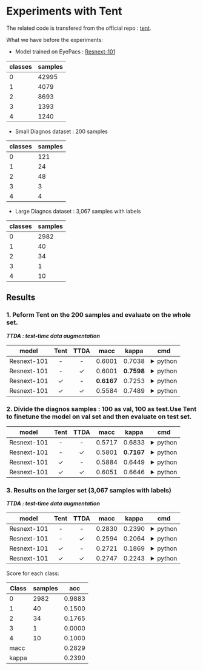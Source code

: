 # Experiments with Tent 

The related code is transfered from the official repo : [tent](https://github.com/DequanWang/tent).

What we have before the experiments: 

* Model trained on EyePacs : [Resnext-101](https://wandb.ai/newton/echo/reports/DR-classification-2022-04-21--VmlldzoxODc2OTUz?accessToken=8u9f2vljxh9w2zq3kgd9nc0rfc3nk9w5axqi4z6jm4y0jidihd2l8q0ukehr0ksk)

| classes | samples |
|---------|---------|
| 0       | 42995     |
| 1       | 4079      |
| 2       | 8693      |
| 3       | 1393      |
| 4       | 1240      |
  
* Small Diagnos dataset : 200 samples

| classes | samples |
|---------|---------|
| 0       | 121     |
| 1       | 24      |
| 2       | 48      |
| 3       | 3       |
| 4       | 4       |

* Large Diagnos dataset : 3,067 samples with labels

| classes | samples |
|---------|---------|
| 0       | 2982    |
| 1       | 40      |
| 2       | 34      |
| 3       | 1       |
| 4       | 10      |


## Results

### 1. Peform Tent on the 200 samples and evaluate on the whole set.

***TTDA : test-time data augmentation***

| model      | Tent  | TTDA | macc | kappa | cmd |
| ---- | :---: | :---: | :---: | :---: | ---|
| Resnext-101   |  - | - |  0.6001 |  0.7038  | <details><summary>python</summary>```python tools/test_net.py model=resnext101_32x16d data=diagnos test.checkpoint=/home/bliu/work/Code/RetinalApp/trained/3k3ud6f6-resnext101_32x16d-ce-best.pth test.save_prediction=False test.augment.method=resize test.augment.flip=False```</details> |
| Resnext-101  | - | &check; | 0.6001  |  **0.7598**  | <details><summary>python</summary>```python tools/test_net.py model=resnext101_32x16d data=diagnos test.checkpoint=/home/bliu/work/Code/RetinalApp/trained/3k3ud6f6-resnext101_32x16d-ce-best.pth test.save_prediction=False test.augment.method=resize_and_centercrop test.augment.flip=True```</details> |
| Resnext-101  | &check; | - | **0.6167**  |  0.7253  | <details><summary>python</summary>```python tools/test_net.py task=dr_tent model=resnext101_32x16d data=diagnos test.checkpoint=/home/bliu/work/Code/RetinalApp/trained/3k3ud6f6-resnext101_32x16d-ce-best.pth test.save_prediction=False test.augment.method=resize test.augment.flip=False optim=sgd optim.lr=0.00005 train.max_epoch=5 data.batch_size=16```</details> |
| Resnext-101  | &check; | &check; | 0.5584  |  0.7489  | <details><summary>python</summary>```python tools/test_net.py task=dr_tent model=resnext101_32x16d data=diagnos test.checkpoint=/home/bliu/work/Code/RetinalApp/trained/3k3ud6f6-resnext101_32x16d-ce-best.pth test.save_prediction=False test.augment.method=resize_and_centercrop test.augment.flip=True optim=sgd optim.lr=0.00005 train.max_epoch=5 data.batch_size=16```</details> |

### 2. Divide the diagnos samples : 100 as val, 100 as test.Use Tent to finetune the model on val set and then evaluate on test set.

| model      | Tent  | TTDA | macc | kappa | cmd |
| ---- | :---: | :---: | :---: | :---: | ---|
| Resnext-101   |  - | - |  0.5717 |  0.6833  | <details><summary>python</summary>```python tools/test_net.py model=resnext101_32x16d data=diagnos test.checkpoint=/home/bliu/work/Code/RetinalApp/trained/3k3ud6f6-resnext101_32x16d-ce-best.pth test.save_prediction=False test.augment.method=resize test.augment.flip=False data.test_split=test-test```</details> |
| Resnext-101  | - | &check; | 0.5801  |  **0.7167**  | <details><summary>python</summary>```python tools/test_net.py model=resnext101_32x16d data=diagnos test.checkpoint=/home/bliu/work/Code/RetinalApp/trained/3k3ud6f6-resnext101_32x16d-ce-best.pth test.save_prediction=False test.augment.method=resize_and_centercrop test.augment.flip=True data.test_split=test-test```</details> |
| Resnext-101  | &check; | - | 0.5884  |  0.6449  | <details><summary>python</summary>```python tools/test_net.py task=dr_tent model=resnext101_32x16d data=diagnos test.checkpoint=/home/bliu/work/Code/RetinalApp/trained/3k3ud6f6-resnext101_32x16d-ce-best.pth test.save_prediction=False test.augment.method=resize test.augment.flip=False optim=sgd optim.lr=0.00005 train.max_epoch=5 data.batch_size=16 data.val_split=test-val data.test_split=test-test```</details> |
| Resnext-101  | &check; | &check; | 0.6051	| 0.6646  | <details><summary>python</summary>```python tools/test_net.py task=dr_tent model=resnext101_32x16d data=diagnos test.checkpoint=/home/bliu/work/Code/RetinalApp/trained/3k3ud6f6-resnext101_32x16d-ce-best.pth test.save_prediction=False test.augment.method=resize_and_centercrop test.augment.flip=True optim=sgd optim.lr=0.00005 train.max_epoch=5 data.batch_size=16```</details> |


### 3. Results on the larger set (3,067 samples with labels)

***TTDA : test-time data augmentation***

| model      | Tent  | TTDA | macc | kappa | cmd |
| ---- | :---: | :---: | :---: | :---: | ---|
| Resnext-101   |  - | - | 0.2830   | 0.2390  | <details><summary>python</summary>```python tools/test_net.py model=resnext101_32x16d data=diagnos test.checkpoint=/home/bliu/work/Code/RetinalApp/trained/3k3ud6f6-resnext101_32x16d-ce-best.pth test.save_prediction=False test.augment.method=resize test.augment.flip=False```</details> |
| Resnext-101  | - | &check; | 0.2594 |  0.2064  | <details><summary>python</summary>```python tools/test_net.py model=resnext101_32x16d data=diagnos test.checkpoint=/home/bliu/work/Code/RetinalApp/trained/3k3ud6f6-resnext101_32x16d-ce-best.pth test.save_prediction=False test.augment.method=resize_and_centercrop test.augment.flip=True```</details> |
| Resnext-101  | &check; | - | 0.2721  | 0.1869  | <details><summary>python</summary>```python tools/test_net.py task=dr_tent model=resnext101_32x16d data=diagnos test.checkpoint=/home/bliu/work/Code/RetinalApp/trained/3k3ud6f6-resnext101_32x16d-ce-best.pth test.save_prediction=False test.augment.method=resize test.augment.flip=False optim=sgd optim.lr=0.00005 train.max_epoch=5 data.batch_size=16```</details> |
| Resnext-101  | &check; | &check; | 0.2747  | 0.2243  | <details><summary>python</summary>```python tools/test_net.py task=dr_tent model=resnext101_32x16d data=diagnos test.checkpoint=/home/bliu/work/Code/RetinalApp/trained/3k3ud6f6-resnext101_32x16d-ce-best.pth test.save_prediction=False test.augment.method=resize_and_centercrop test.augment.flip=True optim=sgd optim.lr=0.00005 train.max_epoch=5 data.batch_size=16```</details> |


Score for each class:

| Class | samples | acc    |
| --- | --- | :---: |
| 0     | 2982 | 0.9883 |
| 1     | 40 | 0.1500 |
| 2     | 34 | 0.1765 |
| 3     | 1 | 0.0000 |
| 4     | 10 | 0.1000 |
| macc  |  | 0.2829 |
| kappa |  | 0.2390 |
